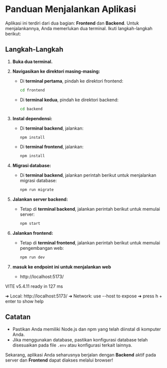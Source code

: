 # Panduan Menjalankan Aplikasi

Aplikasi ini terdiri dari dua bagian: **Frontend** dan **Backend**. Untuk menjalankannya, Anda memerlukan dua terminal. Ikuti langkah-langkah berikut:

## Langkah-Langkah

1. **Buka dua terminal.**

2. **Navigasikan ke direktori masing-masing:**
   - Di **terminal pertama**, pindah ke direktori frontend:
     ```bash
     cd frontend
     ```
   - Di **terminal kedua**, pindah ke direktori backend:
     ```bash
     cd backend
     ```

3. **Instal dependensi:**
   - Di **terminal backend**, jalankan:
     ```bash
     npm install
     ```
   - Di **terminal frontend**, jalankan:
     ```bash
     npm install
     ```

4. **Migrasi database:**
   - Di **terminal backend**, jalankan perintah berikut untuk menjalankan migrasi database:
     ```bash
     npm run migrate
     ```

5. **Jalankan server backend:**
   - Tetap di **terminal backend**, jalankan perintah berikut untuk memulai server:
     ```bash
     npm start
     ```

6. **Jalankan frontend:**
   - Tetap di **terminal frontend**, jalankan perintah berikut untuk memulai pengembangan web:
     ```bash
     npm run dev
     ```

7. **masuk ke endpoint ini untuk menjalankan web**
    - http://localhost:5173/
    
  VITE v5.4.11  ready in 127 ms

  ➜  Local:   http://localhost:5173/
  ➜  Network: use --host to expose
  ➜  press h + enter to show help

 

## Catatan
- Pastikan Anda memiliki Node.js dan npm yang telah diinstal di komputer Anda.
- Jika menggunakan database, pastikan konfigurasi database telah disesuaikan pada file `.env` atau konfigurasi terkait lainnya.

Sekarang, aplikasi Anda seharusnya berjalan dengan **Backend** aktif pada server dan **Frontend** dapat diakses melalui browser!
